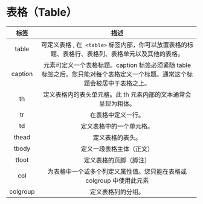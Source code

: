 # 表格（Table）

|   标签   |                             描述                             |
| :------: | :----------------------------------------------------------: |
|  table   | 可定义表格 , 在` <table>` 标签内部，你可以放置表格的标题、表格行、表格列、表格单元以及其他的表格。 |
| caption  | 元素可定义一个表格标题。caption 标签必须紧随 table 标签之后。您只能对每个表格定义一个标题。通常这个标题会被居中于表格之上。 |
|    th    | 定义表格内的表头单元格。此 th 元素内部的文本通常会呈现为粗体。 |
|    tr    |                      在表格中定义一行。                      |
|    td    |                   定义表格中的一个单元格。                   |
|  thead   |                       定义表格的表头。                       |
|  tbody   |                   定义一段表格主体（正文）                   |
|  tfoot   |                    定义表格的页脚（脚注）                    |
|   col    | 为表格中一个或多个列定义属性值。您只能在表格或 colgroup 中使用此元素 |
| colgroup |                      定义表格列的分组。                      |

